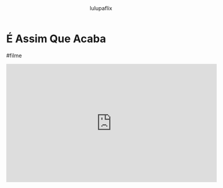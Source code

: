<html lang="pt-br">
<body>

<header>lulupaflix </header>

<h1> É Assim Que Acaba </h1>
<p>#filme</p>
<div>
<iframe width="560" height="315" src="https://www.youtube.com/embed/d5JuTW0uC0s?si=qNFssTeKxPimV1py" title="YouTube video player" frameborder="0" allow="accelerometer; autoplay; clipboard-write; encrypted-media; gyroscope; picture-in-picture; web-share" referrerpolicy="strict-origin-when-cross-origin" allowfullscreen></iframe></div>

</body>
</html>